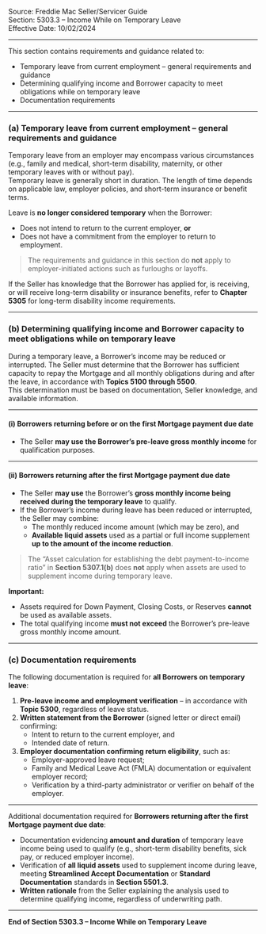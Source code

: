 Source: Freddie Mac Seller/Servicer Guide  
Section: 5303.3 – Income While on Temporary Leave  
Effective Date: 10/02/2024  

---

This section contains requirements and guidance related to:  
- Temporary leave from current employment – general requirements and guidance  
- Determining qualifying income and Borrower capacity to meet obligations while on temporary leave  
- Documentation requirements  

---

### (a) Temporary leave from current employment – general requirements and guidance  

Temporary leave from an employer may encompass various circumstances (e.g., family and medical, short-term disability, maternity, or other temporary leaves with or without pay).  
Temporary leave is generally short in duration. The length of time depends on applicable law, employer policies, and short-term insurance or benefit terms.  

Leave is **no longer considered temporary** when the Borrower:  
- Does not intend to return to the current employer, **or**  
- Does not have a commitment from the employer to return to employment.  

> The requirements and guidance in this section do **not** apply to employer-initiated actions such as furloughs or layoffs.  

If the Seller has knowledge that the Borrower has applied for, is receiving, or will receive long-term disability or insurance benefits, refer to **Chapter 5305** for long-term disability income requirements.  

---

### (b) Determining qualifying income and Borrower capacity to meet obligations while on temporary leave  

During a temporary leave, a Borrower’s income may be reduced or interrupted. The Seller must determine that the Borrower has sufficient capacity to repay the Mortgage and all monthly obligations during and after the leave, in accordance with **Topics 5100 through 5500**.  
This determination must be based on documentation, Seller knowledge, and available information.

---

#### (i) Borrowers returning **before or on** the first Mortgage payment due date  

- The Seller **may use the Borrower’s pre-leave gross monthly income** for qualification purposes.

---

#### (ii) Borrowers returning **after** the first Mortgage payment due date  

- The Seller **may use** the Borrower’s **gross monthly income being received during the temporary leave** to qualify.  
- If the Borrower’s income during leave has been reduced or interrupted, the Seller may combine:  
  - The monthly reduced income amount (which may be zero), and  
  - **Available liquid assets** used as a partial or full income supplement **up to the amount of the income reduction**.  

> The “Asset calculation for establishing the debt payment-to-income ratio” in **Section 5307.1(b)** does **not** apply when assets are used to supplement income during temporary leave.  

**Important:**  
- Assets required for Down Payment, Closing Costs, or Reserves **cannot** be used as available assets.  
- The total qualifying income **must not exceed** the Borrower’s pre-leave gross monthly income amount.  

---

### (c) Documentation requirements  

The following documentation is required for **all Borrowers on temporary leave**:

1. **Pre-leave income and employment verification** – in accordance with **Topic 5300**, regardless of leave status.  
2. **Written statement from the Borrower** (signed letter or direct email) confirming:  
   - Intent to return to the current employer, and  
   - Intended date of return.  
3. **Employer documentation confirming return eligibility**, such as:  
   - Employer-approved leave request;  
   - Family and Medical Leave Act (FMLA) documentation or equivalent employer record;  
   - Verification by a third-party administrator or verifier on behalf of the employer.  

---

Additional documentation required for **Borrowers returning after the first Mortgage payment due date**:

- Documentation evidencing **amount and duration** of temporary leave income being used to qualify (e.g., short-term disability benefits, sick pay, or reduced employer income).  
- Verification of **all liquid assets** used to supplement income during leave, meeting **Streamlined Accept Documentation** or **Standard Documentation** standards in **Section 5501.3**.  
- **Written rationale** from the Seller explaining the analysis used to determine qualifying income, regardless of underwriting path.  

---

**End of Section 5303.3 – Income While on Temporary Leave**
